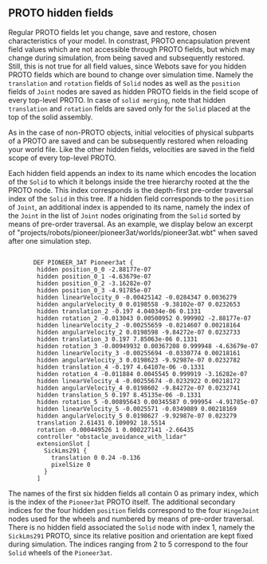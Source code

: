 ## PROTO hidden fields

Regular PROTO fields let you change, save and restore, chosen characteristics of
your model. In constrast, PROTO encapsulation prevent field values which are not
accessible through PROTO fields, but which may change during simulation, from
being saved and subsequently restored. Still, this is not true for all field
values, since Webots save for you hidden PROTO fields which are bound to change
over simulation time. Namely the `translation` and `rotation` fields of `Solid`
nodes as well as the `position` fields of `Joint` nodes are saved as hidden
PROTO fields in the field scope of every top-level PROTO. In case of `solid
merging`, note that hidden `translation` and `rotation` fields are saved only
for the `Solid` placed at the top of the solid assembly.

As in the case of non-PROTO objects, initial velocities of physical subparts of
a PROTO are saved and can be subsequently restored when reloading your world
file. Like the other hidden fields, velocities are saved in the field scope of
every top-level PROTO.

Each hidden field appends an index to its name which encodes the location of the
`Solid` to which it belongs inside the tree hierarchy rooted at the the PROTO
node. This index corresponds is the depth-first pre-order traversal index of the
`Solid` in this tree. If a hidden field corresponds to the `position` of
`Joint`, an additional index is appended to its name, namely the index of the
`Joint` in the list of `Joint` nodes originating from the `Solid` sorted by
means of pre-order traversal. As an example, we display below an excerpt of
"projects/robots/pioneer/pioneer3at/worlds/pioneer3at.wbt" when saved after one
simulation step.

```

       DEF PIONEER_3AT Pioneer3at {
        hidden position_0_0 -2.88177e-07
        hidden position_0_1 -4.63679e-07
        hidden position_0_2 -3.16282e-07
        hidden position_0_3 -4.91785e-07
        hidden linearVelocity_0 -0.00425142 -0.0284347 0.0036279
        hidden angularVelocity_0 0.0198558 -9.38102e-07 0.0232653
        hidden translation_2 -0.197 4.04034e-06 0.1331
        hidden rotation_2 -0.013043 0.00500952 0.999902 -2.88177e-07
        hidden linearVelocity_2 -0.00255659 -0.0214607 0.00218164
        hidden angularVelocity_2 0.0198598 -9.84272e-07 0.0232733
        hidden translation_3 0.197 7.85063e-06 0.1331
        hidden rotation_3 -0.00949932 0.00367208 0.999948 -4.63679e-07
        hidden linearVelocity_3 -0.00255694 -0.0330774 0.00218161
        hidden angularVelocity_3 0.0198623 -9.92987e-07 0.0232782
        hidden translation_4 -0.197 4.64107e-06 -0.1331
        hidden rotation_4 -0.011884 0.0045545 0.999919 -3.16282e-07
        hidden linearVelocity_4 -0.00255674 -0.0232922 0.00218172
        hidden angularVelocity_4 0.0198602 -9.84272e-07 0.0232741
        hidden translation_5 0.197 8.45135e-06 -0.1331
        hidden rotation_5 -0.00895643 0.00345587 0.999954 -4.91785e-07
        hidden linearVelocity_5 -0.0025571 -0.0349089 0.00218169
        hidden angularVelocity_5 0.0198627 -9.92987e-07 0.023279
        translation 2.61431 0.109092 18.5514
        rotation -0.000449526 1 0.000227141 -2.66435
        controller "obstacle_avoidance_with_lidar"
        extensionSlot [
          SickLms291 {
            translation 0 0.24 -0.136
            pixelSize 0
          }
        ]
```

The names of the first six hidden fields all contain 0 as primary index, which
is the index of the `Pioneer3at` PROTO itself. The additional secondary indices
for the four hidden `position` fields correspond to the four `HingeJoint` nodes
used for the wheels and numbered by means of pre-order traversal. There is no
hidden field associated the `Solid` node with index 1, namely the `SickLms291`
PROTO, since its relative position and orientation are kept fixed during
simulation. The indices ranging from 2 to 5 correspond to the four `Solid`
wheels of the `Pioneer3at`.

